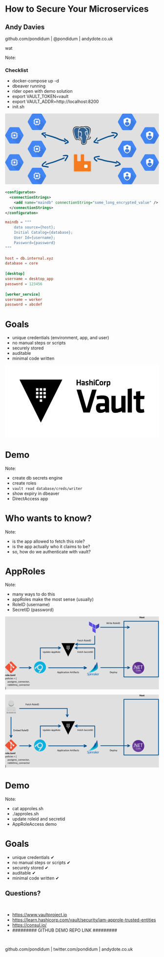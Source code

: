 # How to Secure Your Microservices <!-- .element: class="stroke" -->
## Andy Davies <!-- .element: class="stroke" -->
github.com/pondidum | @pondidum | andydote.co.uk  <!-- .element: class="smaller white" -->

wat <!-- .element: class="attribution white" -->

<!-- .slide: data-background="" data-background-size="contain" class="intro" -->
Note:
### Checklist
* docker-compose up -d
* dbeaver running
* rider open with demo solution
* export VAULT_TOKEN=vault
* export VAULT_ADDR=http://localhost:8200
* init.sh



![initial architecture, fat clients, 1 db, 3 services](content/vault/img/architecture.png) <!-- .element: class="no-border" -->



```xml
<configuraton>
  <connectionStrings>
    <add name="maindb" connectionString="some_long_encrypted_value" />
  </connectionStrings>
</configuraton>
```



```toml
maindb = """
    data source={host};
    Initial Catalog={database};
    User Id={username};
    Password={password}
"""

host = db.internal.xyz
database = core

[desktop]
username = desktop_app
password = 123456

[worker_service]
username = worker
password = abcdef
```




# Goals

* unique credentials (environment, app, and user) <!-- .element: class="fragment" -->
* no manual steps or scripts <!-- .element: class="fragment" -->
* securely stored <!-- .element: class="fragment" -->
* auditable <!-- .element: class="fragment" -->
* minimal code written <!-- .element: class="fragment" -->

<!-- .element: class="list-spaced" -->



![Vault Logo](content/vault/img/Vault_PrimaryLogo_FullColor.png)



# Demo
Note:
* create db secrets engine
* create roles
* `vault read database/creds/writer`
* show expiry in dbeaver
* DirectAccess app



# Who wants to know?
Note:
* is the app allowed to fetch this role?
* is the app actually who it claims to be?
* so, how do we authenticate with vault?



# AppRoles
Note:
* many ways to do this
* appRoles make the most sense (usually)
* RoleID (username)
* SecretID (password)



![approle role and secret id progression](content/vault/img/approles.png) <!-- .element: class="no-border" -->
<!-- .slide: data-transition="slide-in none-out" -->



![approles, with roleid embedded in app](content/vault/img/approles-embedded.png) <!-- .element: class="no-border" -->
<!-- .slide: data-transition="none-in slide-out" -->



# Demo
Note:
* cat approles.sh
* ./approles.sh
* update roleid and secretid
* AppRoleAccess demo




# Goals

* unique credentials <span class="fragment">&#10004;</span>
* no manual steps or scripts <span class="fragment">&#10004;</span>
* securely stored <span class="fragment">&#10004;</span>
* auditable <span class="fragment">&#10004;</span>
* minimal code written <span class="fragment">&#10004;</span>

<!-- .element: class="list-spaced" -->



## Questions?
<br />

* https://www.vaultproject.io
* https://learn.hashicorp.com/vault/security/iam-approle-trusted-entities
* https://consul.io/
* ######### GITHUB DEMO REPO LINK #########

<!-- .element: class="list-spaced small" -->
<br />

github.com/pondidum | twitter.com/pondidum | andydote.co.uk  <!-- .element: class="small" -->
